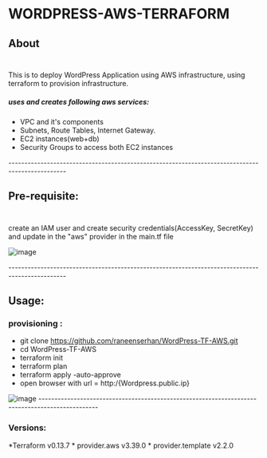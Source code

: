 # WORDPRESS-AWS-TERRAFORM <br/>

## About <br/><br/>
This is to deploy WordPress Application using AWS infrastructure, using terraform to provision infrastructure.<br/>
##### uses and creates following aws services:<br/>
* VPC and it's components
* Subnets, Route Tables, Internet Gateway.
* EC2 instances(web+db)
* Security Groups to access both EC2 instances

------------------------------------------------------------------------------------------------<br/>
## Pre-requisite:<br/><br/>
create an IAM user and create security credentials(AccessKey, SecretKey) and update in the "aws" provider in the main.tf file 

![image](https://user-images.githubusercontent.com/82150368/117599520-a34b7c80-b152-11eb-9c43-325851fcac66.png)

------------------------------------------------------------------------------------------------<br/>

## Usage:<br/>
### provisioning :<br/>
* git clone https://github.com/raneenserhan/WordPress-TF-AWS.git
* cd WordPress-TF-AWS
* terraform init
* terraform plan
* terraform apply -auto-approve
* open browser with url = http:/{Wordpress.public.ip}
 
![image](https://user-images.githubusercontent.com/82150368/117600166-1bff0880-b154-11eb-9d86-9d54d502d49a.png)
------------------------------------------------------------------------------------------------<br/>
### Versions:
*Terraform v0.13.7
    * provider.aws v3.39.0
    * provider.template v2.2.0

